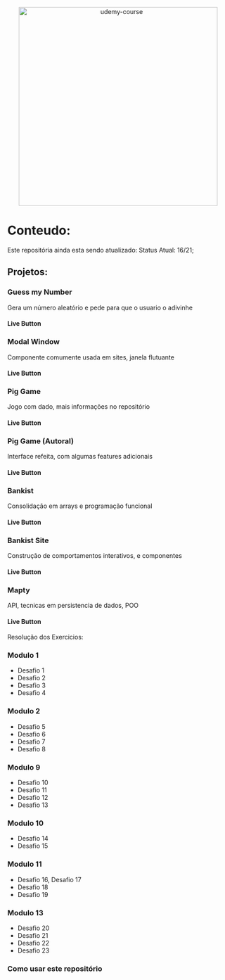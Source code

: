 
<p align="center">
  <img alt="udemy-course" src="https://i.imgur.com/JC4TeDf.png" width="452">
</p>

# Conteudo:
Este repositória ainda esta sendo atualizado:
Status Atual: 16/21;

## Projetos:

### Guess my Number
Gera um número aleatório e pede para que o usuario o adivinhe
#### Live Button

### Modal Window
Componente comumente usada em sites, janela flutuante
#### Live Button

### Pig Game
Jogo com dado, mais informações no repositório
#### Live Button

### Pig Game (Autoral)
Interface refeita, com algumas features adicionais
#### Live Button

### Bankist
Consolidação em arrays e programação funcional
#### Live Button

### Bankist Site
Construção de comportamentos interativos, e componentes
#### Live Button

### Mapty
API, tecnicas em persistencia de dados, POO
#### Live Button

Resolução dos Exercicios:

### Modulo 1
- Desafio 1
- Desafio 2
- Desafio 3
- Desafio 4

### Modulo 2
- Desafio 5
- Desafio 6
- Desafio 7
- Desafio 8

### Modulo 9
- Desafio 10
- Desafio 11
- Desafio 12
- Desafio 13

### Modulo 10
- Desafio 14
- Desafio 15

### Modulo 11
- Desafio 16, Desafio 17
- Desafio 18
- Desafio 19

### Modulo 13
- Desafio 20
- Desafio 21
- Desafio 22
- Desafio 23

### Como usar este repositório